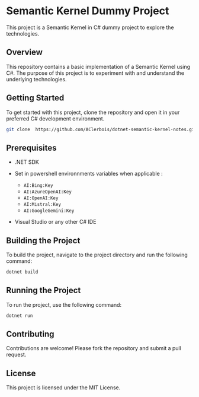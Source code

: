 # Semantic Kernel Dummy Project

This project is a Semantic Kernel in C# dummy project to explore the technologies.

## Overview

This repository contains a basic implementation of a Semantic Kernel using C#. The purpose of this project is to experiment with and understand the underlying technologies.

## Getting Started

To get started with this project, clone the repository and open it in your preferred C# development environment.

```bash
git clone  https://github.com/AClerbois/dotnet-semantic-kernel-notes.git
```

## Prerequisites

- .NET SDK
- Set in powershell environnments variables when applicable : 
    - ```AI:Bing:Key```
    - ```AI:AzureOpenAI:Key```
    - ```AI:OpenAI:Key```
    - ```AI:Mistral:Key```
    - ```AI:GoogleGemini:Key```

- Visual Studio or any other C# IDE


## Building the Project

To build the project, navigate to the project directory and run the following command:

```bash
dotnet build
```

## Running the Project

To run the project, use the following command:

```bash
dotnet run
```

## Contributing

Contributions are welcome! Please fork the repository and submit a pull request.

## License

This project is licensed under the MIT License.
